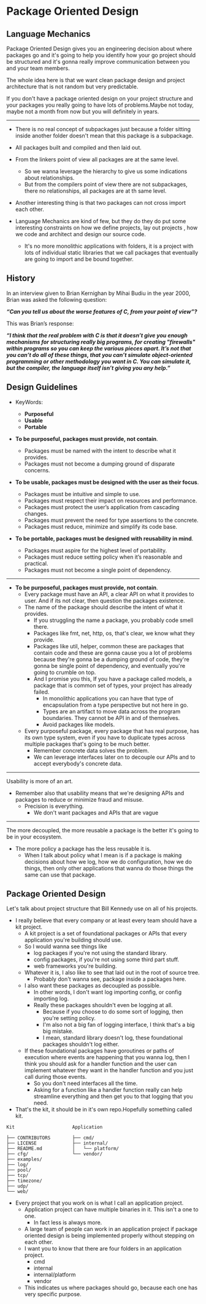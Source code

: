 # Package Oriented Design

## Language Mechanics

Package Oriented Design gives you an engineering decision about where packages go and it's going to help you identify how your go project should be structured and it's gonna really improve communication  between you and your team members.

The whole idea here is that we want clean package design and project architecture that is not random but very predictable.

If you don't have a package oriented design on your project structure and your packages you really going to have lots of problems.Maybe not today, maybe not a month from now but you will definitely in years.

---

* There is no real concept of subpackages just because a folder sitting inside another folder doesn't mean that this package is a subpackage.

* All packages built and compiled and then laid out.

* From the linkers point of view all packages are at the same level.
    * So we wanna leverage the hierarchy to give us some indications about relationships.
    * But from the compilers point of view there are not subpackages, there no relationships, all packages are at th same level.

* Another interesting thing is that two packages can not cross import each other.

* Language Mechanics are kind of few, but they do they do put some interesting constraints on how we define projects, lay out projects , how we code and architect and design our source code.
    * It's no more monolithic applications with folders, it is a project with lots of individual static libraries that we call packages that eventually are going to import and be bound together.

## History

In an interview given to Brian Kernighan by Mihai Budiu in the year 2000, Brian was asked the following question:

**_“Can you tell us about the worse features of C, from your point of view”?_**

This was Brian’s response:

**_“I think that the real problem with C is that it doesn’t give you enough mechanisms for structuring really big programs, for creating "firewalls" within programs so you can keep the various pieces apart. It’s not that you can’t do all of these things, that you can’t simulate object-oriented programming or other methodology you want in C. You can simulate it, but the compiler, the language itself isn’t giving you any help.”_**

## Design Guidelines

* KeyWords: 
    * **Purposeful**
    * **Usable**
    * **Portable**

* **To be purposeful, packages must provide, not contain**.
    * Packages must be named with the intent to describe what it provides.
    * Packages must not become a dumping ground of disparate concerns.
* **To be usable, packages must be designed with the user as their focus**.
    * Packages must be intuitive and simple to use.
    * Packages must respect their impact on resources and performance.
    * Packages must protect the user’s application from cascading changes.
    * Packages must prevent the need for type assertions to the concrete.    
    * Packages must reduce, minimize and simplify its code base.
* **To be portable, packages must be designed with reusability in mind**.   
    * Packages must aspire for the highest level of portability. 
    * Packages must reduce setting policy when it’s reasonable and practical.
    * Packages must not become a single point of dependency.
---

* **To be purposeful, packages must provide, not contain**.
    * Every package must have an API, a clear API on what it provides to user. And if its not clear, then question the packages existence.
    * The name of the package should describe the intent of what it provides.
        * If you struggling the name a package, you probably code smell there.
        * Packages like fmt, net, http, os, that's clear, we know what they provide.
        * Packages like util, helper, common these are packages that contain code and these are gonna cause you a lot of problems because they're gonna be a dumping ground of code, they're gonna be single point of dependency, and eventually you're going to crumble on top.
        * And I promise you this, If you have a package called models, a package that is common set of types, your project has already failed.
            * In monolithic applications you can have that type of encapsulation from a type perspective but not here in go.
            * Types are an artifact to move data across the program boundaries. They cannot be API in and of themselves.
            * Avoid packages like models.
    * Every purposeful package, every package that has real purpose, has its own type system, even if you have to duplicate types across multiple packages that's going to be much better.
        * Remember concrete data solves the problem.
        * We can leverage interfaces later on to decouple our APIs and to accept everybody's concrete data.
                 
---

Usability is more of an art.

* Remember also that usability means that we're designing APIs and packages to reduce or minimize fraud and misuse.
    * Precision is everything.
        * We don't want packages and APIs that are vague

---  

The more decoupled, the more reusable a package is the better it's going to be in your ecosystem.


* The more policy a package has the less reusable it is.
    * When I talk about policy what I mean is if a package is making decisions about how we log, how we do configuration, how we do things, then only other applications that wanna do those things the same can use that package.

## Package Oriented Design

Let's talk about project structure that Bill Kennedy use on all of his projects.

* I really believe that every company or at least every team should have a kit project.
    * A kit project is a set of foundational packages or APIs that every application you're building should use.
    * So I would wanna see things like 
        * log packages if you're not using the standard library.
        * config packages, if you're not using some third part stuff.
        * web frameworks you're building.
    * Whatever it is, I also like to see that laid out in the root of source tree.
        * Probably don't wanna see, package inside a packages here.
    * I also want these packages as decoupled as possible.
        * In other words, I don't want log importing config, or config importing log.
        * Really these packages shouldn't even be logging at all.
            * Because if you choose to do some sort of logging, then you're setting policy.
            * I'm also not a big fan of logging interface, I think that's a big big mistake.
            * I mean, standard library doesn't log, these foundational packages shouldn't log either.
    * If these foundational packages have goroutines or paths of execution where events are happening that you wanna log, then I think you should ask for a handler function and the user can implement whatever they want in the handler function and you just call during those events.
        * So you don't need interfaces all the time.
        * Asking for a function like a handler function really can help streamline everything and then get you to that logging that you need.
 * That's the kit, it should be in it's own repo.Hopefully something called kit.
                      
```
Kit                     Application

├── CONTRIBUTORS        ├── cmd/
├── LICENSE             ├── internal/
├── README.md           │   └── platform/
├── cfg/                └── vendor/
├── examples/
├── log/
├── pool/
├── tcp/
├── timezone/
├── udp/
└── web/
```    

* Every project that you work on is what I call an application project.
    * Application project can have multiple binaries in it. This isn't a one to one.
        * In fact less is always more.
    * A large team of people can work in an application project if package oriented design is being implemented properly without stepping on each other.
    * I want you to know that there are four folders in an application project.
        * cmd 
        * internal
        * internal/platform
        * vendor    
    * This indicates us where packages should go, because each one has very specific purpose.
    